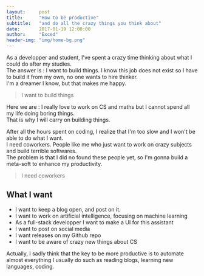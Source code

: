 ```yaml
---
layout:     post
title:      "How to be productive"
subtitle:   "and do all the crazy things you think about"
date:       2017-01-19 12:00:00
author:     "Exced"
header-img: "img/home-bg.png"
---
```


<p>
As a developper and student, I've spent a crazy time thinking about what I could do after my studies.
<br> The answer is : I want to build things. I know this job does not exist so I have to build it from my own, no one wants to hire thinker.
<br> I'm a dreamer I know, but that makes me happy. 
</p>

<div class="quote">
    <blockquote>I want to build things</blockquote>
</div>

<p>
Here we are : I really love to work on CS and maths but I cannot spend all my life doing boring things.
<br> That is why I will carry on building things.
</p>

<p>
After all the hours spent on coding, I realize that I'm too slow and I won't be able to do what I want.
<br> I need coworkers. People like me who just want to work on crazy subjects and build terrible softwares.
<br> The problem is that I did no found these people yet, so I'm gonna build a meta-soft to enhance my productivity.
</p>

<div class="quote">
    <blockquote>I need coworkers</blockquote>
</div>

<h2 class="section-heading">What I want</h2>

<p>
<ul>
<li>I want to keep a blog open, and post on it.</li>
<li>I want to work on artificial intelligence, focusing on machine learning</li>
<li>As a full-stack developper I want to make a UI for this assistant</li>
<li>I want to post on social media</li>
<li>I want releases on my Github repo</li>
<li>I want to be aware of crazy new things about CS</li>
</ul>
</p>

<p>
Actually, I sadly think that the key to be more productive is to automate almost everything
 I usually do such as reading blogs, learning new languages, coding.
</p>